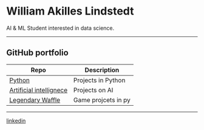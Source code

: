 
# William Akilles Lindstedt
AI & ML Student interested in data science.

---

## GitHub portfolio

| Repo                           | Description                        |
| ------------------------------ | ---------------------------------- |
| [Python][py]            | Projects in Python              |
| [Artificial intellignece][py]         | Projects on AI
| [Legendary Waffle][lw] | Game projcets in py          |

[py]: https://github.com/helveticae/ITHS
[lw]: https://github.com/helveticae/legendary-waffle

---
[linkedin]

[linkedin]: https://www.linkedin.com/in/williamlindstedt
